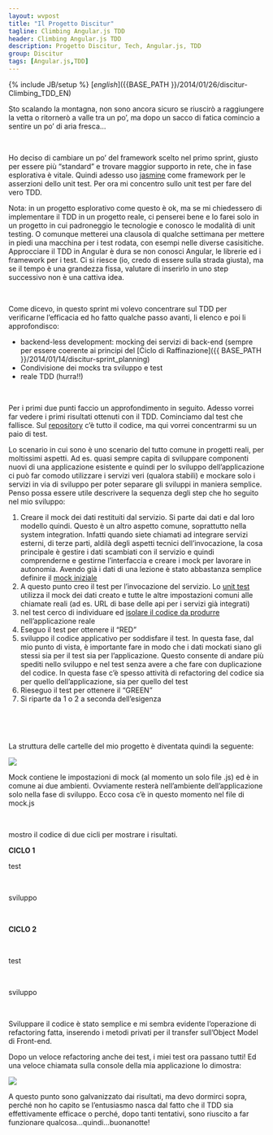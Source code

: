 ```yaml
---
layout: wvpost
title: "Il Progetto Discitur"
tagline: Climbing Angular.js TDD
header: Climbing Angular.js TDD
description: Progetto Discitur, Tech, Angular.js, TDD
group: Discitur
tags: [Angular.js,TDD]
---
```

{% include JB/setup %}
[_english_]({{BASE_PATH }}/2014/01/26/discitur-Climbing_TDD_EN)

 
Sto scalando la montagna, non sono ancora sicuro se riuscirò a raggiungere
la vetta o ritornerò a valle tra un po’, ma dopo un sacco di fatica comincio a
sentire un po’ di aria fresca…

 

Ho deciso di cambiare un po’ del framework scelto nel primo sprint, giusto
per essere più “standard” e trovare maggior supporto in rete, che in fase
esplorativa è vitale. Quindi adesso uso [jasmine](http://pivotal.github.io/jasmine/) come framework per le
asserzioni dello unit test. Per ora mi concentro sullo unit test per fare del
vero TDD.

Nota: in un progetto esplorativo come questo è ok, ma se mi chiedessero di
implementare il TDD in un progetto reale, ci penserei bene e lo farei solo in
un progetto in cui padroneggio le tecnologie e conosco le modalità di unit
testing. O comunque metterei una clausola di qualche settimana per mettere in
piedi una macchina per i test rodata, con esempi nelle diverse casisitiche.
Approcciare il TDD in Angular è dura se non conosci Angular, le librerie ed i
framework per i test. Ci si riesce (io, credo di essere sulla strada giusta),
ma se il tempo è una grandezza fissa, valutare di inserirlo in uno step
successivo non è una cattiva idea.

 

Come dicevo, in questo sprint mi volevo concentrare sul TDD per verificarne
l’efficacia ed ho fatto qualche passo avanti, li elenco e poi li approfondisco:

- backend-less development: mocking dei servizi
     di back-end (sempre per essere coerente ai principi del [Ciclo di Raffinazione]({{ BASE_PATH }}/2014/01/14/discitur-sprint_planning) 
- Condivisione dei mocks tra sviluppo e test
- reale TDD (hurra!!)

 

Per i primi due punti faccio un approfondimento in seguito. Adesso vorrei
far vedere i primi risultati ottenuti con il TDD. Cominciamo dal test che
fallisce. Sul [repository](https://github.com/williamverdolini/discitur-web) c’è tutto il codice, ma qui vorrei concentrarmi su un
paio di test.

Lo scenario in cui sono è uno scenario del tutto comune in progetti reali,
per moltissimi aspetti. Ad es. quasi sempre capita di sviluppare componenti
nuovi di una applicazione esistente e quindi per lo sviluppo dell’applicazione
ci può far comodo utilizzare i servizi veri (qualora stabili) e mockare solo i
servizi in via di sviluppo per poter separare gli sviluppi in maniera semplice.
Penso possa essere utile descrivere la sequenza degli step che ho seguito nel
mio sviluppo:

1. Creare il mock dei dati restituiti dal
     servizio. Si parte dai dati e dal loro modello quindi. Questo è un altro
     aspetto comune, soprattutto nella system integration. Infatti quando siete
     chiamati ad integrare servizi esterni, di terze parti, aldilà degli
     aspetti tecnici dell’invocazione, la cosa principale è gestire i dati
     scambiati con il servizio e quindi comprenderne e gestirne l’interfaccia e
     creare i mock per lavorare in autonomia. Avendo già i dati di una lezione
     è stato abbastanza semplice definire il [mock iniziale](https://github.com/williamverdolini/discitur-web/blob/sprint2/mock/modules/lesson/mocks.js#L6)
2. A questo punto creo il test per l’invocazione
     del servizio. Lo [unit test](https://github.com/williamverdolini/discitur-web/blob/sprint2/test/unit/modules/jservicesSpec.js#L285) utilizza il mock dei dati creato e tutte le
     altre impostazioni comuni alle chiamate reali (ad es. URL di base delle
     api per i servizi già integrati)
3. nel test cerco di individuare ed [isolare il
     codice da produrre](https://github.com/williamverdolini/discitur-web/blob/sprint2/test/unit/modules/jservicesSpec.js#L287) nell’applicazione reale
4. Eseguo il test per ottenere il “RED”
5. sviluppo il codice applicativo per soddisfare
     il test. In questa fase, dal mio punto di vista, è importante fare in modo
     che i dati mockati siano gli stessi sia per il test sia per
     l’applicazione. Questo consente di andare più spediti nello sviluppo e nel
     test senza avere a che fare con duplicazione del codice. In questa fase
     c’è spesso attività di refactoring del codice sia per quello
     dell’applicazione, sia per quello del test
6. Rieseguo il test per ottenere il “GREEN”
7. Si riparte da 1 o 2 a seconda dell’esigenza

 

 

La struttura delle cartelle del mio progetto è diventata quindi la
seguente:

<img src="{{ BASE_PATH }}/images/discitur/mock_folder.png" />

Mock contiene le impostazioni di mock (al momento un solo file .js) ed è in
comune ai due ambienti. Ovviamente resterà nell’ambiente dell’applicazione solo
nella fase di sviluppo. Ecco cosa c’è in questo momento nel file di mock.js

<script type="syntaxhighlighter" class="brush: javascript">
<![CDATA[


angular.module('Lesson')
    .config(function ($provide) {
        $provide.decorator('$httpBackend', angular.mock.e2e.$httpBackendDecorator);
    })
    .constant('MockedData', {
        lessons: [
          { "Author": { "UserId": 1, "Name": "Federica-MOCK", "Surname": "Giampaoletti", "Email": "chiarestelle@virgilio.it", "UserName": "Fede" }, "FeedBacks": [{ "LessonFeedbackId": 1, "LessonId": 1, "Nature": 1, "Feedback": "Ampia partecipazione degli alunni" }, { "LessonFeedbackId": 2, "LessonId": 1, "Nature": 1, "Feedback": "Semplice da spiegare" }, { "LessonFeedbackId": 3, "LessonId": 1, "Nature": 1, "Feedback": "consente collegamenti interdisciplinari" }, { "LessonFeedbackId": 4, "LessonId": 1, "Nature": 1, "Feedback": "utilizza media che catturano l'attenzione" }, { "LessonFeedbackId": 5, "LessonId": 1, "Nature": 2, "Feedback": "un po' lunga, rischia di non chiudersi in lezioni interrotte frequentemente" }, { "LessonFeedbackId": 6, "LessonId": 1, "Nature": 2, "Feedback": "poco fruttuosa se negli orari finali" }], "Tags": [{ "LessonTagName": "classe multi-etnica", "LessonId": 1 }, { "LessonTagName": "Classe numerosa", "LessonId": 1 }, { "LessonTagName": "DSA", "LessonId": 1 }, { "LessonTagName": "Rivoluzione Francese", "LessonId": 1 }], "LessonId": 1, "Title": "La rivoluzione Francese secondo Robespierre", "Discipline": "Storia", "School": "Scuola Secondaria", "Classroom": "II Media", "Rate": 4, "UserId": 1, "PublishDate": "2013-12-08T00:00:00", "Content": "…", "Conclusion": "…" },
          { "Author": { "UserId": 2, "Name": "William-MOCK", "Surname": "Verdolini", "Email": "william.verdolini@gmail.com", "UserName": "Willy" }, "FeedBacks": [{ "LessonFeedbackId": 7, "LessonId": 2, "Nature": 1, "Feedback": "Collegamenti a video e film di interesse" }, { "LessonFeedbackId": 8, "LessonId": 2, "Nature": 1, "Feedback": "Concreti riferimenti ad esempi carismatici" }, { "LessonFeedbackId": 9, "LessonId": 2, "Nature": 2, "Feedback": "Scarsa partecipazione degli alunni" }, { "LessonFeedbackId": 10, "LessonId": 2, "Nature": 2, "Feedback": "Personaggio non conosciuto in Italia" }, { "LessonFeedbackId": 11, "LessonId": 2, "Nature": 2, "Feedback": "Riferimenti a fatti non di stretta attualità" }, { "LessonFeedbackId": 12, "LessonId": 2, "Nature": 2, "Feedback": "Film scarsamente conosciuti. Per usare dei riferimenti occorre verificare che questi siano veri riferimenti per gli alunni" }], "Tags": [{ "LessonTagName": "Attualità", "LessonId": 2 }, { "LessonTagName": "Classe multi-etnica", "LessonId": 2 }, { "LessonTagName": "Razzismo", "LessonId": 2 }], "LessonId": 2, "Title": "Impegno Civile", "Discipline": "Educazione Civica", "School": "Scuola Secondaria", "Classroom": "III Media", "Rate": 2, "UserId": 2, "PublishDate": "2014-01-02T00:00:00", "Content": "…", "Conclusion": "…" },
          { "Author": { "UserId": 1, "Name": "Federica-MOCK", "Surname": "Giampaoletti", "Email": "chiarestelle@virgilio.it", "UserName": "Fede" }, "FeedBacks": [{ "LessonFeedbackId": 13, "LessonId": 3, "Nature": 1, "Feedback": "Si apprende velocemente grazie alla creazione di un manufatto fisico" }, { "LessonFeedbackId": 14, "LessonId": 3, "Nature": 1, "Feedback": "Gli obiettivi sono raggiunti indipendentemente dal livello di partenza e dalla presenza di DSA" }], "Tags": [], "LessonId": 3, "Title": "La Carta Geografica", "Discipline": "Geografia", "School": "Scuola Secondaria", "Classroom": "I Media", "Rate": 5, "UserId": 1, "PublishDate": "2014-01-04T00:00:00", "Content": …" }
        ]
    })
    .run(function ($httpBackend, DisciturSettings, MockedData) {
      // define responses for requests here as usual
        $httpBackend.whenGET(DisciturSettings.apiUrl + 'lesson/').respond(MockedData.lessons);
        $httpBackend.whenGET(DisciturSettings.apiUrl + 'lesson/1').respond(MockedData.lessons[0]);
        
        // Don't mock GET on modules
        $httpBackend.whenGET(/modules\/\w+.*/).passThrough();

        // For everything else, don't mock
        $httpBackend.whenGET(/^\w+.*/).passThrough();
        $httpBackend.whenPOST(/^\w+.*/).passThrough();
    });


]]></script> 


mostro il codice di due cicli per mostrare i risultati.

**CICLO 1**


test

<script type="syntaxhighlighter" class="brush: javascript">
<![CDATA[


  describe("LessonService [invoke]", function () {
    var _MockedData,
        _httpBackend,
        _LessonService,
        _DisciturSettings;

    // Before each test in the suite I inject the modules needed
    beforeEach(function () {
        //load the module.
      module('Lesson');

      //get your service, also get $httpBackend
      //$httpBackend will be a mock, thanks to angular-mocks.js
      inject(function (MockedData, $httpBackend, LessonService, DisciturSettings) {
        _MockedData = MockedData;
        _httpBackend = $httpBackend;      
        _LessonService = LessonService;
        _DisciturSettings = DisciturSettings;
      });
    })
    
    //make sure no expectations were missed in your tests.
    //(e.g. expectGET or expectPOST)
    afterEach(function() {
      _httpBackend.verifyNoOutstandingExpectation();
      _httpBackend.verifyNoOutstandingRequest();
    });
 
    //-------- TEST CASES:
    it('Should the LessonService.search() return all the lessons', function () {
      //create an object with a function to spy on.
      var _test = {
          successCB: function() {}
      };
      //set up a spy for the callback handler.
      spyOn(_test, 'successCB');

      // Create mocked api route.
      // I want to emulate what I will do in real app code, 
      // so I use the same config as in the real code
      _httpBackend.expectGET(_DisciturSettings.apiUrl + 'lesson/').respond(_MockedData.lessons)

      //--------------------- TEST CODE TO DRIVE THE DEVELOPMENT [START] -------------------------
      //make the call.
      var returnedPromise = _LessonService.search();
      
      //use the handler you're spying on to handle the resolution of the promise.
      returnedPromise.then(_test.successCB);
      
      //--------------------- TEST CODE TO DRIVE THE DEVELOPMENT [END] ---------------------------

      //flush the backend to "execute" the request to do the expectedGET assertion.
      _httpBackend.flush();      
      
      //check your spy to see if it's been called with the returned value.  
      expect(_test.successCB).toHaveBeenCalledWith(_MockedData.lessons);
    });


]]></script> 

  
sviluppo


<script type="syntaxhighlighter" class="brush: javascript">
<![CDATA[

angular.module('Lesson')
    .factory('LessonDTO', function () {
        function LessonDTO() {
            this.lessonId = null;
            this.title = null;
            this.discipline = null;
            this.school = null;
            this.classroom = null;
            this.rate = null;
            this.author = null;
            this.publishedOn = null;
            this.goods = [];
            this.bads = [];
            this.tags = [];
            this.content = null;
            this.conclusion = null;
        }
        return (LessonDTO);
    })
    .factory('LessonService', [
        '$resource',
        '$http',
        '$q',
        'LessonDTO',
        'DisciturSettings',
        function ($resource, $http, $q, LessonDTO, DisciturSettings) {
          var _dataTransfer = function (lessonData) {
            var _dto = new LessonDTO();

            return _dto;          
          }


          return {
              // Retrieve Async data for lesson id in input 
              // and return a LessonDTO instance
              get: function (inputParams) {
                  // create deferring result
                  var deferred = $q.defer();

                  // Retrieve Async data for lesson id in input        
                    
                  //$http.get('../api/lesson/' + inputParams.id)
                  $http.get(DisciturSettings.apiUrl + 'lesson/' + inputParams.id)
                      .success(
                          // Success Callback: Data Transfer Object Creation
                          function (result) {
                              var lesson = new LessonDTO();
                              lesson.lessondId = result.lessondId;
                              lesson.title = result.Title;
                              lesson.discipline = result.Discipline;
                              lesson.school = result.School;
                              lesson.classroom = result.Classroom;
                              lesson.author = {
                                  name: result.Author.Name,
                                  surname: result.Author.Surname
                              }
                              lesson.publishedOn = result.PublishDate;
                              lesson.rate = result.Rate;
                              angular.forEach(result.FeedBacks, function (feedBack, key) {
                                  if (feedBack.Nature == 1) this.goods.push(feedBack.Feedback)
                                  if (feedBack.Nature == 2) this.bads.push(feedBack.Feedback)
                              }, lesson);
                              angular.forEach(result.Tags, function (tag, key) {
                                  this.tags.push(tag.LessonTagName)
                              }, lesson);
                              lesson.content = result.Content;
                              lesson.conclusion = result.Conclusion;

                              deferred.resolve(lesson)
                          })
                      .error(
                          // Error Callback
                          function () {
                              deferred.reject("no Lesson for id:" + inputParams.id);
                          });

                  return deferred.promise;
              },
              search: function (inputParams) {
                  // create deferring result
                  var deferred = $q.defer();
                    
                  // Retrieve Async data for lesson id in input        
                  $http.get(DisciturSettings.apiUrl + 'lesson/' )
                      .success(
                          // Success Callback: Data Transfer Object Creation
                          function (result) {
                              deferred.resolve(result)
                          })
                      .error(
                          // Error Callback
                          function (data) {
                              deferred.reject("Error for search:" + data);
                          });
                    
                  //deferred.resolve(mockedLessonData);
                  return deferred.promise;
              }
          };
      }]);

]]></script> 

  
**CICLO 2**

 

test

<script type="syntaxhighlighter" class="brush: javascript">
<![CDATA[

    it('Should the LessonService.search() return all the lessons in DT Object Model', function () {
      // Create a test client to explore returned data
      // DO NOT USE Spy (It prevents to callback in promise chain)
      var _test = {
        //--------------------- TEST CODE TO DRIVE THE DEVELOPMENT [START] -------------------------
        successCB: function (data) {
            for (var i = 0; i < data.length; i++) {
              expect(data[i].author, 'proprieta\' author').toBeDefined();
              expect(data[i].tags, 'proprieta\' tags').toBeDefined();
              expect(data[i].title, 'proprieta\' title').toBeDefined();
              expect(data[i].goods, 'proprieta\' goods').toBeDefined();
              expect(data[i].bads, 'proprieta\' bads').toBeDefined();

              expect(data[i].Author, 'proprieta\' Author').not.toBeDefined();
              expect(data[i].Tags, 'proprieta\' Tags').not.toBeDefined();
              expect(data[i].Title, 'proprieta\' Title').not.toBeDefined();
              expect(data[i].FeedBacks, 'proprieta\' FeedBacks').not.toBeDefined();
            }
        }
        //--------------------- TEST CODE TO DRIVE THE DEVELOPMENT [END] ---------------------------
      };

      // Create mocked api route.
      // I want to emulate what I will do in real app code, 
      // so I use the same config as in the real code
      _httpBackend.expectGET(_DisciturSettings.apiUrl + 'lesson/').respond(_MockedData.lessons)

      //make the call.
      var returnedPromise = _LessonService.search();

      //use the handler you're spying on to handle the resolution of the promise.
      returnedPromise.then(_test.successCB);

      //flush the backend to "execute" the request to do the expectedGET assertion.
      _httpBackend.flush();
    });

  })


]]></script> 


sviluppo


<script type="syntaxhighlighter" class="brush: javascript">
<![CDATA[

angular.module('Lesson')
    /*-------------------------------------------------------------------------------
    Vantaggi del DTO:
    - disaccoppiamento tra i dati restituite dal BE e quelli gestiti dal FE
    - presenza di un (Client) Object Model distinto dal (Server( Object e/o Entity Model
    - possibilità di verificare il reale contenuto delle classi a codice (non a runtime)

    riferimenti: http://www.bennadel.com/blog/2527-Defining-Instantiatable-Classes-In-The-AngularJS-Dependency-Injection-Framework.htm
    ---------------------------------------------------------------------------------*/
    .factory('LessonDTO', function () {
        function LessonDTO() {
            this.lessonId = null;
            this.title = null;
            this.discipline = null;
            this.school = null;
            this.classroom = null;
            this.rate = null;
            this.author = null;
            this.publishedOn = null;
            this.goods = [];
            this.bads = [];
            this.tags = [];
            this.content = null;
            this.conclusion = null;
        }
        return (LessonDTO);
    })
    .factory('LessonService', [
        '$resource',
        '$http',
        '$q',
        'LessonDTO',
        'DisciturSettings',
        function ($resource, $http, $q, LessonDTO, DisciturSettings) {
          // Private methods for DTO purposes
          var _dataTransfer = function (lessonData) {
            var lesson = new LessonDTO();
            lesson.lessondId = lessonData.lessondId;
            lesson.title = lessonData.Title;
            lesson.discipline = lessonData.Discipline;
            lesson.school = lessonData.School;
            lesson.classroom = lessonData.Classroom;
            lesson.author = {
              name: lessonData.Author.Name,
              surname: lessonData.Author.Surname
            }
            lesson.publishedOn = lessonData.PublishDate;
            lesson.rate = lessonData.Rate;
            angular.forEach(lessonData.FeedBacks, function (feedBack, key) {
              if (feedBack.Nature == 1) this.goods.push(feedBack.Feedback)
              if (feedBack.Nature == 2) this.bads.push(feedBack.Feedback)
            }, lesson);
            angular.forEach(lessonData.Tags, function (tag, key) {
              this.tags.push(tag.LessonTagName)
            }, lesson);
            lesson.content = lessonData.Content;
            lesson.conclusion = lessonData.Conclusion;
            return lesson;
          }
          var _arrayDataTransfer = function (resultArray) {
            var lessons = [];
            for (var i = 0; i < resultArray.length; i++) {
              lessons.push(_dataTransfer(resultArray[i]));
            }
            return lessons;
          }

          return {
              // Retrieve Async data for lesson id in input 
              // and return a LessonDTO instance
              get: function (inputParams) {
                  // create deferring result
                  var deferred = $q.defer();

                  // Retrieve Async data for lesson id in input        
                  //$http.get('../api/lesson/' + inputParams.id)
                  $http.get(DisciturSettings.apiUrl + 'lesson/' + inputParams.id)
                      .success(
                          // Success Callback: Data Transfer Object Creation
                          function (result) {
                              deferred.resolve(_dataTransfer(result));
                          })
                      .error(
                          // Error Callback
                          function () {
                              deferred.reject("no Lesson for id:" + inputParams.id);
                          });

                  return deferred.promise;
              },
              search: function (inputParams) {
                  // create deferring result
                  var deferred = $q.defer();
                    
                  // Retrieve Async data for lesson id in input        
                  $http.get(DisciturSettings.apiUrl + 'lesson/' )
                      .success(
                          // Success Callback: Data Transfer Object Creation
                          function (result) {
                            deferred.resolve(_arrayDataTransfer(result))
                          })
                      .error(
                          // Error Callback
                          function (data) {
                              deferred.reject("Error for search:" + data);
                          });
                    
                  //deferred.resolve(mockedLessonData);
                  return deferred.promise;
              }
          };
      }]);

]]></script> 


Sviluppare il codice è stato semplice e mi sembra evidente l’operazione di
refactoring fatta, inserendo i metodi privati per il transfer sull’Object Model
di Front-end.

Dopo un veloce refactoring anche dei test, i miei test ora passano tutti!
Ed una veloce chiamata sulla console della mia applicazione lo dimostra:


<img src="{{ BASE_PATH }}/images/discitur/DTO_console.png" />



A questo punto sono galvanizzato dai risultati, ma devo dormirci sopra, perché
non ho capito se l’entusiasmo nasca dal fatto che il TDD sia effettivamente
efficace o perché, dopo tanti tentativi, sono riuscito a far funzionare
qualcosa…quindi…buonanotte!